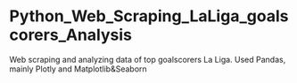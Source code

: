 # Python_Web_Scraping_LaLiga_goalscorers_Analysis
Web scraping and analyzing data of top goalscorers La Liga. Used Pandas, mainly Plotly and Matplotlib&amp;Seaborn
